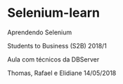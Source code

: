 # Selenium-learn
Aprendendo Selenium 

Students to Business (S2B) 2018/1

Aula com técnicos da DBServer

Thomas, Rafael e Elidiane
14/05/2018
